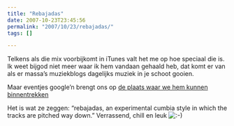 ```yaml
---
title: "Rebajadas"
date: 2007-10-23T23:45:56
permalink: "2007/10/23/rebajadas/"
tags: []

---
```

Telkens als die mix voorbijkomt in iTunes valt het me op hoe speciaal die is. Ik weet bijgod niet meer waar ik hem vandaan gehaald heb, dat komt er van als er massa’s muziekblogs dagelijks muziek in je schoot gooien.

Maar eventjes google’n brengt ons op [de plaats waar we hem kunnen binnentrekken](http://www.discoshawn.com/2007/09/sonido-martines-again.html "http://www.discoshawn.com/2007/09/sonido-martines-again.html")

Het is wat ze zeggen: “rebajadas, an experimental cumbia style in which the tracks are pitched way down.” Verrassend, chill en leuk ![:-)](http://www.donebysimon.be/blog/wp-includes/images/smilies/icon_smile.gif)
